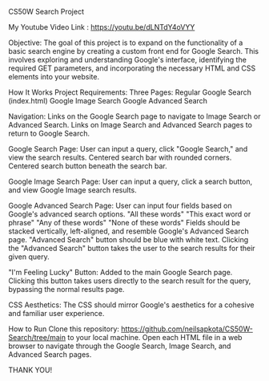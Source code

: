 
CS50W Search Project


My Youtube Video Link : https://youtu.be/dLNTdY4oVYY

Objective:
The goal of this project is to expand on the functionality of a basic search engine by creating a custom front end for Google Search. This involves exploring and understanding Google's interface, identifying the required GET parameters, and incorporating the necessary HTML and CSS elements into your website.

How It Works
Project Requirements:
Three Pages:
Regular Google Search (index.html)
Google Image Search
Google Advanced Search

Navigation:
Links on the Google Search page to navigate to Image Search or Advanced Search.
Links on Image Search and Advanced Search pages to return to Google Search.

Google Search Page:
User can input a query, click "Google Search," and view the search results.
Centered search bar with rounded corners.
Centered search button beneath the search bar.

Google Image Search Page:
User can input a query, click a search button, and view Google Image search results.

Google Advanced Search Page:
User can input four fields based on Google's advanced search options.
"All these words"
"This exact word or phrase"
"Any of these words"
"None of these words"
Fields should be stacked vertically, left-aligned, and resemble Google's Advanced Search page.
"Advanced Search" button should be blue with white text.
Clicking the "Advanced Search" button takes the user to the search results for their given query.

"I'm Feeling Lucky" Button:
Added to the main Google Search page.
Clicking this button takes users directly to the search result for the query, bypassing the normal results page.

CSS Aesthetics:
The CSS should mirror Google's aesthetics for a cohesive and familiar user experience.

How to Run
Clone this repository: https://github.com/neilsapkota/CS50W-Search/tree/main  to your local machine.
Open each HTML file in a web browser to navigate through the Google Search, Image Search, and Advanced Search pages.

THANK YOU!

